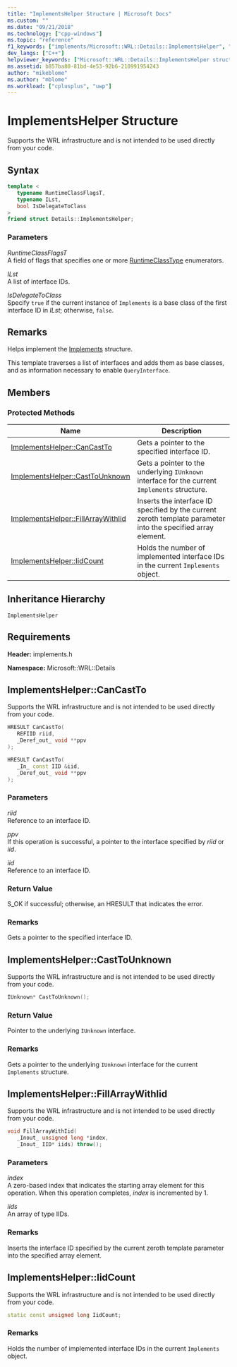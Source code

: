 ```yaml
---
title: "ImplementsHelper Structure | Microsoft Docs"
ms.custom: ""
ms.date: "09/21/2018"
ms.technology: ["cpp-windows"]
ms.topic: "reference"
f1_keywords: ["implements/Microsoft::WRL::Details::ImplementsHelper", "implements/Microsoft::WRL::Details::ImplementsHelper::CanCastTo", "implements/Microsoft::WRL::Details::ImplementsHelper::CastToUnknown", "implements/Microsoft::WRL::Details::ImplementsHelper::FillArrayWithIid", "implements/Microsoft::WRL::Details::ImplementsHelper::IidCount"]
dev_langs: ["C++"]
helpviewer_keywords: ["Microsoft::WRL::Details::ImplementsHelper structure", "Microsoft::WRL::Details::ImplementsHelper::CanCastTo method", "Microsoft::WRL::Details::ImplementsHelper::CastToUnknown method", "Microsoft::WRL::Details::ImplementsHelper::FillArrayWithIid method", "Microsoft::WRL::Details::ImplementsHelper::IidCount constant"]
ms.assetid: b857ba80-81bd-4e53-92b6-210991954243
author: "mikeblome"
ms.author: "mblome"
ms.workload: ["cplusplus", "uwp"]
---
```

# ImplementsHelper Structure

Supports the WRL infrastructure and is not intended to be used directly from your code.

## Syntax

```cpp
template <
   typename RuntimeClassFlagsT,
   typename ILst,
   bool IsDelegateToClass
>
friend struct Details::ImplementsHelper;
```

### Parameters

*RuntimeClassFlagsT*<br/>
A field of flags that specifies one or more [RuntimeClassType](../windows/runtimeclasstype-enumeration.md) enumerators.

*ILst*<br/>
A list of interface IDs.

*IsDelegateToClass*<br/>
Specify `true` if the current instance of `Implements` is a base class of the first interface ID in *ILst*; otherwise, `false`.

## Remarks

Helps implement the [Implements](../windows/implements-structure.md) structure.

This template traverses a list of interfaces and adds them as base classes, and as information necessary to enable `QueryInterface`.

## Members

### Protected Methods

Name                                                    | Description
------------------------------------------------------- | -------------------------------------------------------------------------------------------------------------
[ImplementsHelper::CanCastTo](#cancastto)               | Gets a pointer to the specified interface ID.
[ImplementsHelper::CastToUnknown](#casttounknown)       | Gets a pointer to the underlying `IUnknown` interface for the current `Implements` structure.
[ImplementsHelper::FillArrayWithIid](#fillarraywithiid) | Inserts the interface ID specified by the current zeroth template parameter into the specified array element.
[ImplementsHelper::IidCount](#iidcount)                 | Holds the number of implemented interface IDs in the current `Implements` object.

## Inheritance Hierarchy

`ImplementsHelper`

## Requirements

**Header:** implements.h

**Namespace:** Microsoft::WRL::Details

## <a name="cancastto"></a>ImplementsHelper::CanCastTo

Supports the WRL infrastructure and is not intended to be used directly from your code.

```cpp
HRESULT CanCastTo(
   REFIID riid,
   _Deref_out_ void **ppv
);

HRESULT CanCastTo(
   _In_ const IID &iid,
   _Deref_out_ void **ppv
);
```

### Parameters

*riid*<br/>
Reference to an interface ID.

*ppv*<br/>
If this operation is successful, a pointer to the interface specified by *riid* or *iid*.

*iid*<br/>
Reference to an interface ID.

### Return Value

S_OK if successful; otherwise, an HRESULT that indicates the error.

### Remarks

Gets a pointer to the specified interface ID.

## <a name="casttounknown"></a>ImplementsHelper::CastToUnknown

Supports the WRL infrastructure and is not intended to be used directly from your code.

```cpp
IUnknown* CastToUnknown();
```

### Return Value

Pointer to the underlying `IUnknown` interface.

### Remarks

Gets a pointer to the underlying `IUnknown` interface for the current `Implements` structure.

## <a name="fillarraywithiid"></a>ImplementsHelper::FillArrayWithIid

Supports the WRL infrastructure and is not intended to be used directly from your code.

```cpp
void FillArrayWithIid(
   _Inout_ unsigned long *index,
   _Inout_ IID* iids) throw();
```

### Parameters

*index*<br/>
A zero-based index that indicates the starting array element for this operation. When this operation completes, *index* is incremented by 1.

*iids*<br/>
An array of type IIDs.

### Remarks

Inserts the interface ID specified by the current zeroth template parameter into the specified array element.

## <a name="iidcount"></a>ImplementsHelper::IidCount

Supports the WRL infrastructure and is not intended to be used directly from your code.

```cpp
static const unsigned long IidCount;
```

### Remarks

Holds the number of implemented interface IDs in the current `Implements` object.
